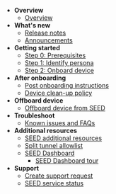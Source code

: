 - **Overview**
  - [Overview](overview)
- **What's new**
  - [Release notes](release-notes)
  - [Announcements](announcements)
- **Getting started**  
  - [Step 0: Prerequisites](prerequisites-for-onboarding)
  - [Step 1: Identify persona](identify-seed-onboarding-persona)
  - [Step 2: Onboard device](onboard-device/onboard-device-to-seed)
- **After onboarding**    
  - [Post onboarding instructions](post-onboarding-instructions/post-onboarding-steps-and-verification)
  - [Device clean-up policy](device-clean-up-policy)
- **Offboard device**
  - [Offboard device from SEED](offboard-device/offboard-device-from-seed)
- **Troubleshoot**
  - [Known issues and FAQs](faqs/seed-faqs)
- **Additional resources**  
  - [SEED additional resources](additional-resources/additional-resources)
  - [Split tunnel allowlist](additional-resources/split-tunnel-allowlist)
  - [SEED Dashboard](seed-dashboard/seed-overview.md)
    - [SEED Dashboard tour](seed-dashboard/seed-dashboard-tour.md)
- **Support**
  - [Create support request](raise-an-incident-support-request)
  - [SEED service status](seed-status)
 
